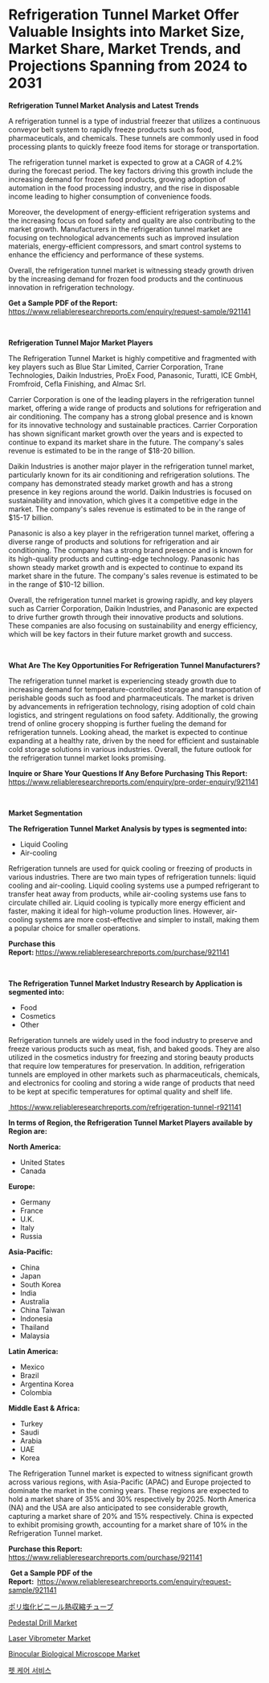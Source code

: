 <p><h1>Refrigeration Tunnel Market Offer Valuable Insights into Market Size, Market Share, Market Trends, and Projections Spanning from 2024 to 2031</h1></p><p><strong>Refrigeration Tunnel Market Analysis and Latest Trends</strong></p>
<p><p>A refrigeration tunnel is a type of industrial freezer that utilizes a continuous conveyor belt system to rapidly freeze products such as food, pharmaceuticals, and chemicals. These tunnels are commonly used in food processing plants to quickly freeze food items for storage or transportation.</p><p>The refrigeration tunnel market is expected to grow at a CAGR of 4.2% during the forecast period. The key factors driving this growth include the increasing demand for frozen food products, growing adoption of automation in the food processing industry, and the rise in disposable income leading to higher consumption of convenience foods.</p><p>Moreover, the development of energy-efficient refrigeration systems and the increasing focus on food safety and quality are also contributing to the market growth. Manufacturers in the refrigeration tunnel market are focusing on technological advancements such as improved insulation materials, energy-efficient compressors, and smart control systems to enhance the efficiency and performance of these systems.</p><p>Overall, the refrigeration tunnel market is witnessing steady growth driven by the increasing demand for frozen food products and the continuous innovation in refrigeration technology.</p></p>
<p><strong>Get a Sample PDF of the Report:&nbsp;</strong> <a href="https://www.reliableresearchreports.com/enquiry/request-sample/921141">https://www.reliableresearchreports.com/enquiry/request-sample/921141</a></p>
<p>&nbsp;</p>
<p><strong>Refrigeration Tunnel Major Market Players</strong></p>
<p><p>The Refrigeration Tunnel Market is highly competitive and fragmented with key players such as Blue Star Limited, Carrier Corporation, Trane Technologies, Daikin Industries, ProEx Food, Panasonic, Turatti, ICE GmbH, Fromfroid, Cefla Finishing, and Almac Srl. </p><p>Carrier Corporation is one of the leading players in the refrigeration tunnel market, offering a wide range of products and solutions for refrigeration and air conditioning. The company has a strong global presence and is known for its innovative technology and sustainable practices. Carrier Corporation has shown significant market growth over the years and is expected to continue to expand its market share in the future. The company's sales revenue is estimated to be in the range of $18-20 billion.</p><p>Daikin Industries is another major player in the refrigeration tunnel market, particularly known for its air conditioning and refrigeration solutions. The company has demonstrated steady market growth and has a strong presence in key regions around the world. Daikin Industries is focused on sustainability and innovation, which gives it a competitive edge in the market. The company's sales revenue is estimated to be in the range of $15-17 billion.</p><p>Panasonic is also a key player in the refrigeration tunnel market, offering a diverse range of products and solutions for refrigeration and air conditioning. The company has a strong brand presence and is known for its high-quality products and cutting-edge technology. Panasonic has shown steady market growth and is expected to continue to expand its market share in the future. The company's sales revenue is estimated to be in the range of $10-12 billion.</p><p>Overall, the refrigeration tunnel market is growing rapidly, and key players such as Carrier Corporation, Daikin Industries, and Panasonic are expected to drive further growth through their innovative products and solutions. These companies are also focusing on sustainability and energy efficiency, which will be key factors in their future market growth and success.</p></p>
<p>&nbsp;</p>
<p><strong>What Are The Key Opportunities For Refrigeration Tunnel Manufacturers?</strong></p>
<p><p>The refrigeration tunnel market is experiencing steady growth due to increasing demand for temperature-controlled storage and transportation of perishable goods such as food and pharmaceuticals. The market is driven by advancements in refrigeration technology, rising adoption of cold chain logistics, and stringent regulations on food safety. Additionally, the growing trend of online grocery shopping is further fueling the demand for refrigeration tunnels. Looking ahead, the market is expected to continue expanding at a healthy rate, driven by the need for efficient and sustainable cold storage solutions in various industries. Overall, the future outlook for the refrigeration tunnel market looks promising.</p></p>
<p><strong>Inquire or Share Your Questions If Any Before Purchasing This Report:</strong> <a href="https://www.reliableresearchreports.com/enquiry/pre-order-enquiry/921141">https://www.reliableresearchreports.com/enquiry/pre-order-enquiry/921141</a></p>
<p>&nbsp;</p>
<p><strong>Market Segmentation</strong></p>
<p><strong>The Refrigeration Tunnel Market Analysis by types is segmented into:</strong></p>
<p><ul><li>Liquid Cooling</li><li>Air-cooling</li></ul></p>
<p><p>Refrigeration tunnels are used for quick cooling or freezing of products in various industries. There are two main types of refrigeration tunnels: liquid cooling and air-cooling. Liquid cooling systems use a pumped refrigerant to transfer heat away from products, while air-cooling systems use fans to circulate chilled air. Liquid cooling is typically more energy efficient and faster, making it ideal for high-volume production lines. However, air-cooling systems are more cost-effective and simpler to install, making them a popular choice for smaller operations.</p></p>
<p><strong>Purchase this Report:&nbsp;</strong><a href="https://www.reliableresearchreports.com/purchase/921141">https://www.reliableresearchreports.com/purchase/921141</a></p>
<p>&nbsp;</p>
<p><strong>The Refrigeration Tunnel Market Industry Research by Application is segmented into:</strong></p>
<p><ul><li>Food</li><li>Cosmetics</li><li>Other</li></ul></p>
<p><p>Refrigeration tunnels are widely used in the food industry to preserve and freeze various products such as meat, fish, and baked goods. They are also utilized in the cosmetics industry for freezing and storing beauty products that require low temperatures for preservation. In addition, refrigeration tunnels are employed in other markets such as pharmaceuticals, chemicals, and electronics for cooling and storing a wide range of products that need to be kept at specific temperatures for optimal quality and shelf life.</p></p>
<p><a href="https://www.reliableresearchreports.com/refrigeration-tunnel-r921141">&nbsp;https://www.reliableresearchreports.com/refrigeration-tunnel-r921141</a></p>
<p><strong>In terms of Region, the Refrigeration Tunnel Market Players available by Region are:</strong></p>
<p>
    <p> <strong> North America: </strong>
        <ul>
            <li>United States</li>
            <li>Canada</li>
        </ul>
        </p> 
    <p> <strong> Europe: </strong>
        <ul>
            <li>Germany</li>
            <li>France</li>
            <li>U.K.</li>
            <li>Italy</li>
            <li>Russia</li>
        </ul>
        </p> 
    <p> <strong> Asia-Pacific: </strong>
        <ul>
            <li>China</li>
            <li>Japan</li>
            <li>South Korea</li>
            <li>India</li>
            <li>Australia</li>
            <li>China Taiwan</li>
            <li>Indonesia</li>
            <li>Thailand</li>
            <li>Malaysia</li>
        </ul>
        </p> 
    <p> <strong> Latin America: </strong>
        <ul>
            <li>Mexico</li>
            <li>Brazil</li>
            <li>Argentina Korea</li>
            <li>Colombia</li>
        </ul>
        </p> 
    <p> <strong> Middle East & Africa: </strong>
        <ul>
            <li>Turkey</li>
            <li>Saudi</li>
            <li>Arabia</li>
            <li>UAE</li>
            <li>Korea</li>
        </ul>
    </p>
    </p>
<p><p>The Refrigeration Tunnel market is expected to witness significant growth across various regions, with Asia-Pacific (APAC) and Europe projected to dominate the market in the coming years. These regions are expected to hold a market share of 35% and 30% respectively by 2025. North America (NA) and the USA are also anticipated to see considerable growth, capturing a market share of 20% and 15% respectively. China is expected to exhibit promising growth, accounting for a market share of 10% in the Refrigeration Tunnel market.</p></p>
<p><strong>Purchase this Report: </strong><a href="https://www.reliableresearchreports.com/purchase/921141">https://www.reliableresearchreports.com/purchase/921141</a></p>
<p>&nbsp;<strong>Get a Sample PDF of the Report:&nbsp;&nbsp;</strong><a href="https://www.reliableresearchreports.com/enquiry/request-sample/921141">https://www.reliableresearchreports.com/enquiry/request-sample/921141</a></p>
<p><strong></strong></p>
<p><p><a href="https://github.com/NikitaBruen/Market-Research-Report-List-2/blob/main/325758154207.md">ポリ塩化ビニール熱収縮チューブ</a></p><p><a href="https://github.com/AnnChovey2023/Market-Research-Report-List-2/blob/main/pedestal-drill-market.md">Pedestal Drill Market</a></p><p><a href="https://github.com/qrkceaah30/Market-Research-Report-List-1/blob/main/laser-vibrometer-market.md">Laser Vibrometer Market</a></p><p><a href="https://github.com/yadanielu/Market-Research-Report-List-1/blob/main/binocular-biological-microscope-market.md">Binocular Biological Microscope Market</a></p><p><a href="https://github.com/JosefaRice/Market-Research-Report-List-2/blob/main/906404469158.md">펫 케어 서비스</a></p></p>